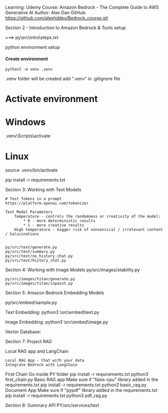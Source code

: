 Learning: Udemy
Course: Amazon Bedrock - The Complete Guide to AWS Generative AI
Author: Alex Dan
GitHub: https://github.com/alexhddev/Bedrock_course.git


Section 2 - Introduction to Amazon Bedrock & Tools setup


===> py\src\intro\steps.txt

python environment setup

#### Create environment
```
python3 -m venv .venv
```
.venv folder will be created
add ".venv" in .gitignore file

# Activate environment
# Windows
.venv\Scripts\activate

# Linux
source .venv/bin/activate

pip install -r requirements.txt



Section 3: Working with Text Models

	# Test Tokens in a prompt
	https://platform.openai.com/tokenizer

	Text Model Parameters
		Temperature - controls the randomness or creativity of the model:
			* 0 - more deterministic results
			* 1 - more creative results
		High temperature - bigger risk of nonsensical / irrelevant content / halucinations
		

	py/src/text/generate.py
	py/src/text/summary.py
	py/src/text/no_history_chat.py
	py/src/text/history_chat.py


Section 4: Working with Image Models
	py/src/images/stability.py

	py/src/images/titan/generate.py
	py/src/images/titan/inpaint.py

Section 5: Amazon Bedrock Embedding Models

py/src/embed/sample.py

Text Embedding:
python3 \src\embed\text.py

Image Embedding:
python3 \src\embed\image.py

Vector Database:


Section 7: Project RAG

Local RAG app and LangChain

	Local RAG App - Chat with your data
	Integrate Bedrock with LangChain
	
First Chain
	Go inside PY folder
		pip install -r requirements.txt
		python3 first_chain.py
Basic RAG app
    Make sure if "faiss-cpu" library added in the requirements.txt
	pip install -r requirements.txt
	python3 basic_rag.py
Document App
	Make sure if "pypdf" library added in the requirements.txt
	pip install -r requirements.txt
	python3 pdf_rag.py

Section 8: Summary API
PY/src/services/text

